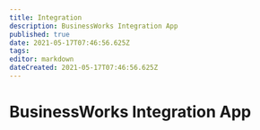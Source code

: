```yaml
---
title: Integration
description: BusinessWorks Integration App
published: true
date: 2021-05-17T07:46:56.625Z
tags: 
editor: markdown
dateCreated: 2021-05-17T07:46:56.625Z
---
```


# BusinessWorks Integration App


